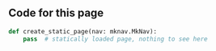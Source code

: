 ## Code for this page

``` py
def create_static_page(nav: mknav.MkNav):
    pass  # statically loaded page, nothing to see here
```
